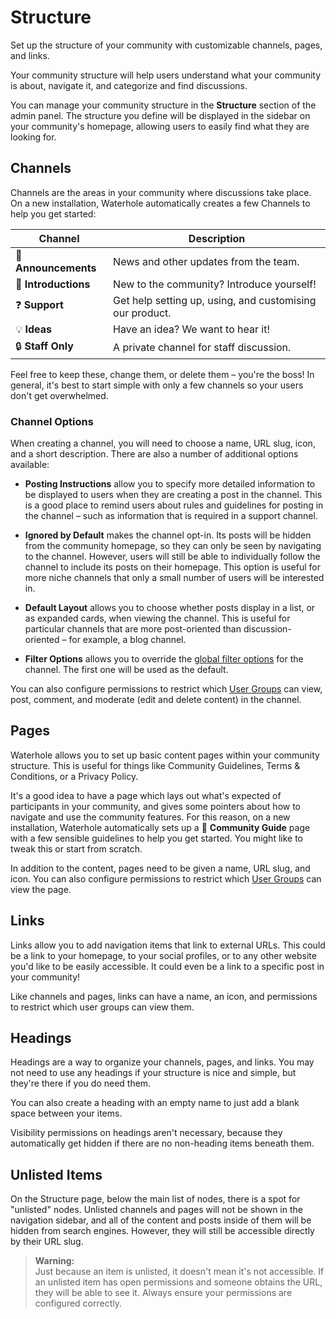 # Structure

Set up the structure of your community with customizable channels, pages, and links.

Your community structure will help users understand what your community is about, navigate it, and categorize and find discussions.

You can manage your community structure in the **Structure** section of the admin panel. The structure you define will be displayed in the sidebar on your community's homepage, allowing users to easily find what they are looking for.

## Channels

Channels are the areas in your community where discussions take place. On a new installation, Waterhole automatically creates a few Channels to help you get started:

| Channel              | Description                                              |
| -------------------- | -------------------------------------------------------- |
| 📣 **Announcements** | News and other updates from the team.                    |
| 👋 **Introductions** | New to the community? Introduce yourself!                |
| ❓ **Support**       | Get help setting up, using, and customising our product. |
| 💡 **Ideas**         | Have an idea? We want to hear it!                        |
| 🔒 **Staff Only**    | A private channel for staff discussion.                  |

Feel free to keep these, change them, or delete them – you're the boss! In general, it's best to start simple with only a few channels so your users don't get overwhelmed.

### Channel Options

When creating a channel, you will need to choose a name, URL slug, icon, and a short description. There are also a number of additional options available:

- **Posting Instructions** allow you to specify more detailed information to be displayed to users when they are creating a post in the channel. This is a good place to remind users about rules and guidelines for posting in the channel – such as information that is required in a support channel.

* **Ignored by Default** makes the channel opt-in. Its posts will be hidden from the community homepage, so they can only be seen by navigating to the channel. However, users will still be able to individually follow the channel to include its posts on their homepage. This option is useful for more niche channels that only a small number of users will be interested in.

* **Default Layout** allows you to choose whether posts display in a list, or as expanded cards, when viewing the channel. This is useful for particular channels that are more post-oriented than discussion-oriented – for example, a blog channel.

* **Filter Options** allows you to override the [global filter options](./filters.md) for the channel. The first one will be used as the default.

You can also configure permissions to restrict which [User Groups](./groups.md) can view, post, comment, and moderate (edit and delete content) in the channel.

## Pages

Waterhole allows you to set up basic content pages within your community structure. This is useful for things like Community Guidelines, Terms & Conditions, or a Privacy Policy.

It's a good idea to have a page which lays out what's expected of participants in your community, and gives some pointers about how to navigate and use the community features. For this reason, on a new installation, Waterhole automatically sets up a 📖 **Community Guide** page with a few sensible guidelines to help you get started. You might like to tweak this or start from scratch.

In addition to the content, pages need to be given a name, URL slug, and icon. You can also configure permissions to restrict which [User Groups](./groups.md) can view the page.

## Links

Links allow you to add navigation items that link to external URLs. This could be a link to your homepage, to your social profiles, or to any other website you'd like to be easily accessible. It could even be a link to a specific post in your community!

Like channels and pages, links can have a name, an icon, and permissions to restrict which user groups can view them.

## Headings

Headings are a way to organize your channels, pages, and links. You may not need to use any headings if your structure is nice and simple, but they're there if you do need them.

You can also create a heading with an empty name to just add a blank space between your items.

Visibility permissions on headings aren't necessary, because they automatically get hidden if there are no non-heading items beneath them.

## Unlisted Items

On the Structure page, below the main list of nodes, there is a spot for "unlisted" nodes. Unlisted channels and pages will not be shown in the navigation sidebar, and all of the content and posts inside of them will be hidden from search engines. However, they will still be accessible directly by their URL slug.

> **Warning:**  
> Just because an item is unlisted, it doesn't mean it's not accessible. If an unlisted item has open permissions and someone obtains the URL, they will be able to see it. Always ensure your permissions are configured correctly.
